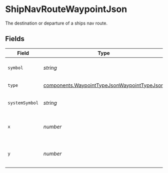 # ShipNavRouteWaypointJson

The destination or departure of a ships nav route.


## Fields

| Field                                                                                                      | Type                                                                                                       | Required                                                                                                   | Description                                                                                                |
| ---------------------------------------------------------------------------------------------------------- | ---------------------------------------------------------------------------------------------------------- | ---------------------------------------------------------------------------------------------------------- | ---------------------------------------------------------------------------------------------------------- |
| `symbol`                                                                                                   | *string*                                                                                                   | :heavy_check_mark:                                                                                         | The symbol of the waypoint.                                                                                |
| `type`                                                                                                     | [components.WaypointTypeJsonWaypointTypeJson](../../models/components/waypointtypejsonwaypointtypejson.md) | :heavy_check_mark:                                                                                         | The type of waypoint.                                                                                      |
| `systemSymbol`                                                                                             | *string*                                                                                                   | :heavy_check_mark:                                                                                         | The symbol of the system.                                                                                  |
| `x`                                                                                                        | *number*                                                                                                   | :heavy_check_mark:                                                                                         | Position in the universe in the x axis.                                                                    |
| `y`                                                                                                        | *number*                                                                                                   | :heavy_check_mark:                                                                                         | Position in the universe in the y axis.                                                                    |